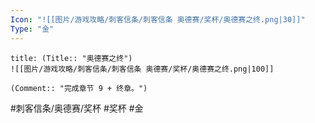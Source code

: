 ```yaml
---
Icon: "![[图片/游戏攻略/刺客信条/刺客信条 奥德赛/奖杯/奥德赛之终.png|30]]"
Type: "金"
---
```

```ad-common-gold-trophy
title: (Title:: "奥德赛之终")
![[图片/游戏攻略/刺客信条/刺客信条 奥德赛/奖杯/奥德赛之终.png|100]]

(Comment:: "完成章节 9 + 终章。")
```

#刺客信条/奥德赛/奖杯 #奖杯 #金
